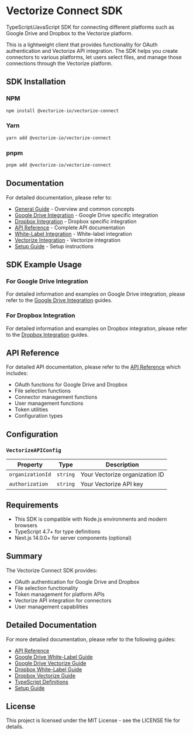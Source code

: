 # Vectorize Connect SDK

TypeScript/JavaScript SDK for connecting different platforms such as Google Drive and Dropbox to the Vectorize platform.

This is a lightweight client that provides functionality for OAuth authentication and Vectorize API integration. The SDK helps you create connectors to various platforms, let users select files, and manage those connections through the Vectorize platform.

## SDK Installation

### NPM
```bash
npm install @vectorize-io/vectorize-connect
```

### Yarn
```bash
yarn add @vectorize-io/vectorize-connect
```

### pnpm
```bash
pnpm add @vectorize-io/vectorize-connect
```

## Documentation

For detailed documentation, please refer to:

- [General Guide](./docs/general-guide.md) - Overview and common concepts
- [Google Drive Integration](./docs/google-drive/) - Google Drive specific integration
- [Dropbox Integration](./docs/dropbox/) - Dropbox specific integration
- [API Reference](./docs/API.md) - Complete API documentation
- [White-Label Integration](./docs/google-drive/white-label-guide.md) - White-label integration
- [Vectorize Integration](./docs/google-drive/vectorize-guide.md) - Vectorize integration
- [Setup Guide](./docs/setup.md) - Setup instructions

## SDK Example Usage

### For Google Drive Integration

For detailed information and examples on Google Drive integration, please refer to the [Google Drive Integration](./docs/google-drive/) guides.

### For Dropbox Integration

For detailed information and examples on Dropbox integration, please refer to the [Dropbox Integration](./docs/dropbox/) guides.


## API Reference

For detailed API documentation, please refer to the [API Reference](./docs/API.md) which includes:

- OAuth functions for Google Drive and Dropbox
- File selection functions
- Connector management functions
- User management functions
- Token utilities
- Configuration types

## Configuration

### `VectorizeAPIConfig`

| Property | Type | Description |
|----------|------|-------------|
| `organizationId` | `string` | Your Vectorize organization ID |
| `authorization` | `string` | Your Vectorize API key |

## Requirements

- This SDK is compatible with Node.js environments and modern browsers
- TypeScript 4.7+ for type definitions
- Next.js 14.0.0+ for server components (optional)

## Summary

The Vectorize Connect SDK provides:

- OAuth authentication for Google Drive and Dropbox
- File selection functionality
- Token management for platform APIs
- Vectorize API integration for connectors
- User management capabilities

## Detailed Documentation

For more detailed documentation, please refer to the following guides:

- [API Reference](./docs/API.md)
- [Google Drive White-Label Guide](./docs/google-drive/white-label-guide.md)
- [Google Drive Vectorize Guide](./docs/google-drive/vectorize-guide.md)
- [Dropbox White-Label Guide](./docs/dropbox/white-label-guide.md)
- [Dropbox Vectorize Guide](./docs/dropbox/vectorize-guide.md)
- [TypeScript Definitions](./docs/types.md)
- [Setup Guide](./docs/setup.md)

## License

This project is licensed under the MIT License - see the LICENSE file for details.
